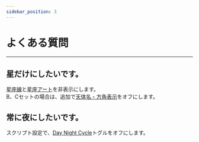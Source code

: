 ```yaml
---
sidebar_position: 3
---
```


# よくある質問
<hr/>

## 星だけにしたいです。
  [星座線](../Settings_A/#constellation-lines)と[星座アート](../Settings_A/#constellation-arts)を非表示にします。  
  B、Cセットの場合は、追加で[天体名・方角表示](../Settings_BC/#天体名方角表示をオフにする)をオフにします。

## 常に夜にしたいです。
スクリプト設定で、[Day Night Cycle](../Settings_BC/#sky-controller)トグルをオフにします。